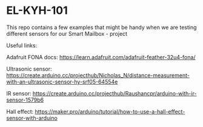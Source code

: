 # EL-KYH-101
This repo contains a few examples that might be handy when we are testing different sensors for our Smart Mailbox - project

Useful links:

Adafruit FONA docs:
https://learn.adafruit.com/adafruit-feather-32u4-fona/

Ultrasonic sensor:
https://create.arduino.cc/projecthub/Nicholas_N/distance-measurement-with-an-ultrasonic-sensor-hy-srf05-64554e

IR sensor:
https://create.arduino.cc/projecthub/Raushancpr/arduino-with-ir-sensor-1579b6

Hall effect:
https://maker.pro/arduino/tutorial/how-to-use-a-hall-effect-sensor-with-arduino
